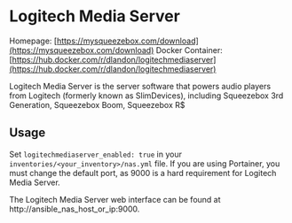 
# Logitech Media Server

Homepage: [https://mysqueezebox.com/download](https://mysqueezebox.com/download)
Docker Container: [https://hub.docker.com/r/dlandon/logitechmediaserver](https://hub.docker.com/r/dlandon/logitechmediaserver)

Logitech Media Server is the server software that powers audio players from Logitech (formerly known as SlimDevices), including Squeezebox 3rd Generation, Squeezebox Boom, Squeezebox R$

## Usage

Set `logitechmediaserver_enabled: true` in your `inventories/<your_inventory>/nas.yml` file.
If you are using Portainer, you must change the default port, as 9000 is a hard requirement for Logitech Media Server.

The Logitech Media Server web interface can be found at http://ansible_nas_host_or_ip:9000.

